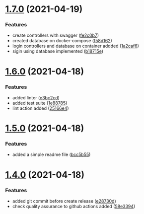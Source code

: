 # [1.7.0](https://github.com/dgmike/hermes/compare/v1.6.0...v1.7.0) (2021-04-19)


### Features

* create controllers with swagger ([fe2c0b7](https://github.com/dgmike/hermes/commit/fe2c0b7a8ffabc3c59dae76de492ec25e4e755a9))
* created database on docker-compose ([f58d162](https://github.com/dgmike/hermes/commit/f58d1625d75f5fdcde4bff7d1c88c1611da92ac2))
* login controllers and database on container addded ([1a2caf6](https://github.com/dgmike/hermes/commit/1a2caf629087fb2f926fd158677c6e9a39357ed3))
* sigin using database implemented ([b18715e](https://github.com/dgmike/hermes/commit/b18715ea5a0483a180c490872e030ff4b3905c17))

# [1.6.0](https://github.com/dgmike/hermes/compare/v1.5.0...v1.6.0) (2021-04-18)


### Features

* added linter ([e3bc2cd](https://github.com/dgmike/hermes/commit/e3bc2cd152023c1bb584fd2f76b32944a976be16))
* added test suite ([1e88785](https://github.com/dgmike/hermes/commit/1e887850fcb37172396078d7224de27c2bcc5064))
* lint action added ([25166e4](https://github.com/dgmike/hermes/commit/25166e45e1b756d1fdebcfebf25638b5db7ec99f))

# [1.5.0](https://github.com/dgmike/hermes/compare/v1.4.0...v1.5.0) (2021-04-18)


### Features

* added a simple readme file ([bcc5b55](https://github.com/dgmike/hermes/commit/bcc5b55be6eee4dc85d303618729aa1dd41566b2))

# [1.4.0](https://github.com/dgmike/hermes/compare/v1.3.0...v1.4.0) (2021-04-18)


### Features

* added git commit before create release ([e28730d](https://github.com/dgmike/hermes/commit/e28730dbfe44f5b41a0930eb0bc42586d4a2d62a))
* check quality assurance to github actions added ([58e3394](https://github.com/dgmike/hermes/commit/58e33946deb4cf29591a27de93e6e4ad50f0e78d))
